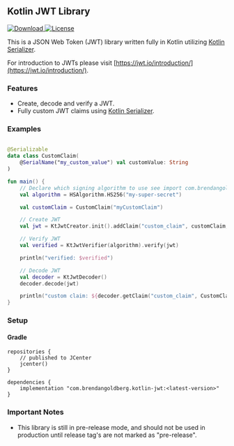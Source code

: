 ## Kotlin JWT Library

[ ![Download](https://api.bintray.com/packages/brendangoldberg/com.brendangoldberg/kotlin-jwt/images/download.svg) ](https://bintray.com/brendangoldberg/com.brendangoldberg/kotlin-jwt/_latestVersion)
[![License](https://img.shields.io/badge/License-Apache%202.0-blue.svg)](https://opensource.org/licenses/Apache-2.0)

This is a JSON Web Token (JWT) library written fully in Kotlin utilizing [Kotlin Serializer](https://github.com/Kotlin/kotlinx.serialization).

For introduction to JWTs please visit [https://jwt.io/introduction/](https://jwt.io/introduction/).

### Features

- Create, decode and verify a JWT.
- Fully custom JWT claims using [Kotlin Serializer](https://github.com/Kotlin/kotlinx.serialization).

### Examples

```kotlin

@Serializable
data class CustomClaim(
    @SerialName("my_custom_value") val customValue: String
)

fun main() {
    // Declare which signing algorithm to use see import com.brendangoldberg.kotlin_jwt.algorithms.* for available algorithms.
    val algorithm = HSAlgorithm.HS256("my-super-secret")

    val customClaim = CustomClaim("myCustomClaim")

    // Create JWT
    val jwt = KtJwtCreator.init().addClaim("custom_claim", customClaim, CustomClaim.serializer()).sign(algorithm)

    // Verify JWT
    val verified = KtJwtVerifier(algorithm).verify(jwt)

    println("verified: $verified")

    // Decode JWT
    val decoder = KtJwtDecoder()
    decoder.decode(jwt)

    println("custom claim: ${decoder.getClaim("custom_claim", CustomClaim.serializer())}")
}
```

### Setup

#### Gradle

```
repositories {
    // published to JCenter
    jcenter()
}

dependencies {
    implementation "com.brendangoldberg.kotlin-jwt:<latest-version>"
}
```

### Important Notes

- This library is still in pre-release mode, and should not be used in production until release tag's are not marked as "pre-release".
